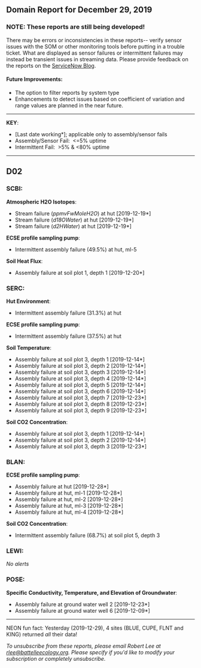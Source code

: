 ## Domain Report for December 29, 2019


### NOTE: These reports are still being developed!
There may be errors or inconsistencies in these reports-- verify sensor issues with the SOM or other monitoring tools before putting in a trouble ticket. What are displayed as sensor failures or intermittent failures may instead be transient issues in streaming data.
Please provide feedback on the reports on the [ServiceNow Blog](https://neon.service-now.com/community?id=community_blog&sys_id=9b4fbe8adbed734017ecf9041d9619be).

#### Future Improvements: 
 - The option to filter reports by system type 
 - Enhancements to detect issues based on coefficient of variation and range values are planned in the near future.

***

**KEY**:

 - [Last date working*]; applicable only to assembly/sensor fails
 - Assembly/Sensor Fail:&nbsp;&nbsp;<=5% uptime
 - Intermittent Fail:&nbsp;&nbsp;>5% & <80% uptime

***
## D02

### SCBI:

**Atmospheric H2O Isotopes**:
 - Stream failure (_ppmvFwMoleH2O_) at hut [2019-12-19*]
 - Stream failure (_d18OWater_) at hut [2019-12-19*]
 - Stream failure (_d2HWater_) at hut [2019-12-19*]

**ECSE profile sampling pump**:
 - Intermittent assembly failure (49.5%) at hut, ml-5

**Soil Heat Flux**:
 - Assembly failure at soil plot 1, depth 1 [2019-12-20*]

### SERC:

**Hut Environment**:
 - Intermittent assembly failure (31.3%) at hut

**ECSE profile sampling pump**:
 - Intermittent assembly failure (37.5%) at hut

**Soil Temperature**:
 - Assembly failure at soil plot 3, depth 1 [2019-12-14*]
 - Assembly failure at soil plot 3, depth 2 [2019-12-14*]
 - Assembly failure at soil plot 3, depth 3 [2019-12-14*]
 - Assembly failure at soil plot 3, depth 4 [2019-12-14*]
 - Assembly failure at soil plot 3, depth 5 [2019-12-14*]
 - Assembly failure at soil plot 3, depth 6 [2019-12-14*]
 - Assembly failure at soil plot 3, depth 7 [2019-12-23*]
 - Assembly failure at soil plot 3, depth 8 [2019-12-23*]
 - Assembly failure at soil plot 3, depth 9 [2019-12-23*]

**Soil CO2 Concentration**:
 - Assembly failure at soil plot 3, depth 1 [2019-12-14*]
 - Assembly failure at soil plot 3, depth 2 [2019-12-14*]
 - Assembly failure at soil plot 3, depth 3 [2019-12-23*]

### BLAN:

**ECSE profile sampling pump**:
 - Assembly failure at hut [2019-12-28*]
 - Assembly failure at hut, ml-1 [2019-12-28*]
 - Assembly failure at hut, ml-2 [2019-12-28*]
 - Assembly failure at hut, ml-3 [2019-12-28*]
 - Assembly failure at hut, ml-4 [2019-12-28*]

**Soil CO2 Concentration**:
 - Intermittent assembly failure (68.7%) at soil plot 5, depth 3

### LEWI:

_No alerts_

### POSE:

**Specific Conductivity, Temperature, and Elevation of Groundwater**:
 - Assembly failure at ground water well 2 [2019-12-23*]
 - Assembly failure at ground water well 6 [2019-12-09*]

***
NEON fun fact: Yesterday (2019-12-29), 4 sites (BLUE, CUPE, FLNT and KING) returned _all_ their data!

_To unsubscribe from these reports, please email Robert Lee at rlee@battelleecology.org. Please specify if you'd like to modify your subscription or completely unsubscribe._
